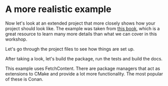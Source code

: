 # A more realistic example

Now let's look at an extended project that more closely shows how your project should look like. The example was taken from [this book](https://cliutils.gitlab.io/modern-cmake/), which is a great resource to learn many more details than what we can cover in this workshop.

Let's go through the project files to see how things are set up.

After taking a look, let's build the package, run the tests and build the docs.

This example uses FetchContent. There are package managers that act as extensions to CMake and provide a lot more functionality. The most popular of these is Conan.